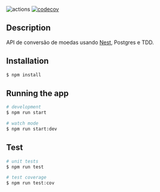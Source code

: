 ![actions](https://github.com/Lpfigueiredo/nest-tdd/workflows/actions/badge.svg)
[![codecov](https://codecov.io/gh/Lpfigueiredo/nest-tdd/branch/master/graph/badge.svg?token=A2Z5CYGCST)](https://codecov.io/gh/Lpfigueiredo/nest-tdd)

## Description

API de conversão de moedas usando [Nest](https://github.com/nestjs/nest), Postgres e TDD.

## Installation

```bash
$ npm install
```

## Running the app

```bash
# development
$ npm run start

# watch mode
$ npm run start:dev
```

## Test

```bash
# unit tests
$ npm run test

# test coverage
$ npm run test:cov
```

